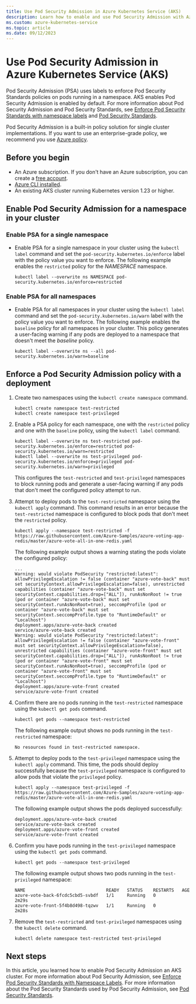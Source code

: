 ```yaml
---
title: Use Pod Security Admission in Azure Kubernetes Service (AKS)
description: Learn how to enable and use Pod Security Admission with Azure Kubernetes Service (AKS).
ms.custom: azure-kubernetes-service
ms.topic: article
ms.date: 09/12/2023
---
```


# Use Pod Security Admission in Azure Kubernetes Service (AKS)

Pod Security Admission (PSA) uses labels to enforce Pod Security Standards policies on pods running in a namespace. AKS enables Pod Security Admission is enabled by default. For more information about Pod Security Admission and Pod Security Standards, see [Enforce Pod Security Standards with namespace labels][kubernetes-psa] and [Pod Security Standards][kubernetes-pss].

Pod Security Admission is a built-in policy solution for single cluster implementations. If you want to use an enterprise-grade policy, we recommend you use [Azure policy](use-azure-policy.md).

## Before you begin

- An Azure subscription. If you don't have an Azure subscription, you can create a [free account](https://azure.microsoft.com/free).
- [Azure CLI installed](/cli/azure/install-azure-cli).
- An existing AKS cluster running Kubernetes version 1.23 or higher.

## Enable Pod Security Admission for a namespace in your cluster

### Enable PSA for a single namespace

- Enable PSA for a single namespace in your cluster using the `kubectl label` command and set the `pod-security.kubernetes.io/enforce` label with the policy value you want to enforce. The following example enables the `restricted` policy for the *NAMESPACE* namespace.

    ```azurecli-interactive
    kubectl label --overwrite ns NAMESPACE pod-security.kubernetes.io/enforce=restricted
    ```

### Enable PSA for all namespaces

- Enable PSA for all namespaces in your cluster using the `kubectl label` command and set the `pod-security.kubernetes.io/warn` label with the policy value you want to enforce. The following example enables the `baseline` policy for all namespaces in your cluster. This policy generates a user-facing warning if any pods are deployed to a namespace that doesn't meet the *baseline* policy.

    ```azurecli-interactive
    kubectl label --overwrite ns --all pod-security.kubernetes.io/warn=baseline
    ```

## Enforce a Pod Security Admission policy with a deployment

1. Create two namespaces using the `kubectl create namespace` command.

    ```azurecli-interactive
    kubectl create namespace test-restricted
    kubectl create namespace test-privileged
    ```

1. Enable a PSA policy for each namespace, one with the `restricted` policy and one with the `baseline` policy, using the `kubectl label` command.

    ```azurecli-interactive
    kubectl label --overwrite ns test-restricted pod-security.kubernetes.io/enforce=restricted pod-security.kubernetes.io/warn=restricted
    kubectl label --overwrite ns test-privileged pod-security.kubernetes.io/enforce=privileged pod-security.kubernetes.io/warn=privileged
    ```

    This configures the `test-restricted` and `test-privileged` namespaces to block running pods and generate a user-facing warning if any pods that don't meet the configured policy attempt to run.

1. Attempt to deploy pods to the `test-restricted` namespace using the `kubectl apply` command. This command results in an error because the `test-restricted` namespace is configured to block pods that don't meet the `restricted` policy.

    ```azurecli-interactive
    kubectl apply --namespace test-restricted -f https://raw.githubusercontent.com/Azure-Samples/azure-voting-app-redis/master/azure-vote-all-in-one-redis.yaml
    ```

    The following example output shows a warning stating the pods violate the configured policy:

    ```output
    ...
    Warning: would violate PodSecurity "restricted:latest": allowPrivilegeEscalation != false (container "azure-vote-back" must set securityContext.allowPrivilegeEscalation=false), unrestricted capabilities (container "azure-vote-back" must set securityContext.capabilities.drop=["ALL"]), runAsNonRoot != true (pod or container "azure-vote-back" must set securityContext.runAsNonRoot=true), seccompProfile (pod or container "azure-vote-back" must set securityContext.seccompProfile.type to "RuntimeDefault" or "Localhost")
    deployment.apps/azure-vote-back created
    service/azure-vote-back created
    Warning: would violate PodSecurity "restricted:latest": allowPrivilegeEscalation != false (container "azure-vote-front" must set securityContext.allowPrivilegeEscalation=false), unrestricted capabilities (container "azure-vote-front" must set securityContext.capabilities.drop=["ALL"]), runAsNonRoot != true (pod or container "azure-vote-front" must set securityContext.runAsNonRoot=true), seccompProfile (pod or container "azure-vote-front" must set securityContext.seccompProfile.type to "RuntimeDefault" or "Localhost")
    deployment.apps/azure-vote-front created
    service/azure-vote-front created
    ```

1. Confirm there are no pods running in the `test-restricted` namespace using the `kubectl get pods` command.

    ```azurecli-interactive
    kubectl get pods --namespace test-restricted
    ```

    The following example output shows no pods running in the `test-restricted` namespace:

    ```output
    No resources found in test-restricted namespace.
    ```

1. Attempt to deploy pods to the `test-privileged` namespace using the `kubectl apply` command. This time, the pods should deploy successfully because the `test-privileged` namespace is configured to allow pods that violate the `privileged` policy.

    ```azurecli-interactive
    kubectl apply --namespace test-privileged -f https://raw.githubusercontent.com/Azure-Samples/azure-voting-app-redis/master/azure-vote-all-in-one-redis.yaml
    ```

    The following example output shows the pods deployed successfully:

    ```output
    deployment.apps/azure-vote-back created
    service/azure-vote-back created
    deployment.apps/azure-vote-front created
    service/azure-vote-front created
    ```

1. Confirm you have pods running in the `test-privileged` namespace using the `kubectl get pods` command.

    ```azurecli-interactive
    kubectl get pods --namespace test-privileged
    ```

    The following example output shows two pods running in the `test-privileged` namespace:

    ```output
    NAME                               READY   STATUS    RESTARTS   AGE
    azure-vote-back-6fcdc5cbd5-svbdf   1/1     Running   0          2m29s
    azure-vote-front-5f4b8d498-tqzwv   1/1     Running   0          2m28s
    ```

1. Remove the `test-restricted` and `test-privileged` namespaces using the `kubectl delete` command.

    ```azurecli-interactive
    kubectl delete namespace test-restricted test-privileged
    ```

## Next steps

In this article, you learned how to enable Pod Security Admission an AKS cluster. For more information about Pod Security Admission, see [Enforce Pod Security Standards with Namespace Labels][kubernetes-psa]. For more information about the Pod Security Standards used by Pod Security Admission, see [Pod Security Standards][kubernetes-pss].

<!-- LINKS - Internal -->
[kubernetes-psa]: https://kubernetes.io/docs/tasks/configure-pod-container/enforce-standards-namespace-labels/
[kubernetes-pss]: https://kubernetes.io/docs/concepts/security/pod-security-standards/

